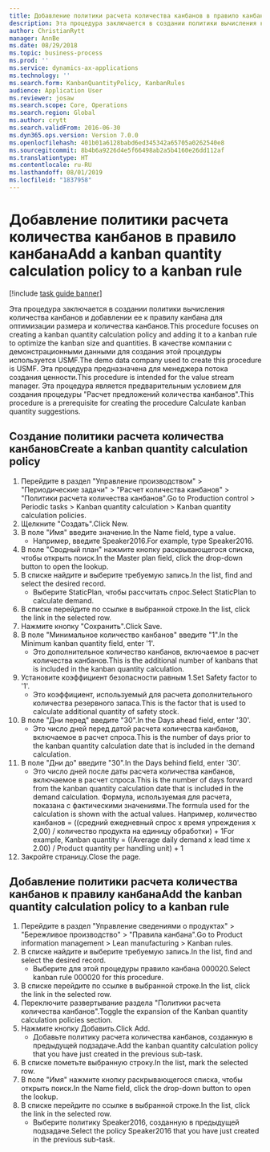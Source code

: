 ```yaml
---
title: Добавление политики расчета количества канбанов в правило канбана
description: Эта процедура заключается в создании политики вычисления количества канбанов и добавлении ее к правилу канбана для оптимизации размера и количества канбанов.
author: ChristianRytt
manager: AnnBe
ms.date: 08/29/2018
ms.topic: business-process
ms.prod: ''
ms.service: dynamics-ax-applications
ms.technology: ''
ms.search.form: KanbanQuantityPolicy, KanbanRules
audience: Application User
ms.reviewer: josaw
ms.search.scope: Core, Operations
ms.search.region: Global
ms.author: crytt
ms.search.validFrom: 2016-06-30
ms.dyn365.ops.version: Version 7.0.0
ms.openlocfilehash: 401b01a6128babd6ed345342a65705a0262540e8
ms.sourcegitcommit: 8b4b6a9226d4e5f66498ab2a5b4160e26dd112af
ms.translationtype: HT
ms.contentlocale: ru-RU
ms.lasthandoff: 08/01/2019
ms.locfileid: "1837958"
---
```

# <a name="add-a-kanban-quantity-calculation-policy-to-a-kanban-rule"></a><span data-ttu-id="2b0b8-103">Добавление политики расчета количества канбанов в правило канбана</span><span class="sxs-lookup"><span data-stu-id="2b0b8-103">Add a kanban quantity calculation policy to a kanban rule</span></span>

[!include [task guide banner](../../includes/task-guide-banner.md)]

<span data-ttu-id="2b0b8-104">Эта процедура заключается в создании политики вычисления количества канбанов и добавлении ее к правилу канбана для оптимизации размера и количества канбанов.</span><span class="sxs-lookup"><span data-stu-id="2b0b8-104">This procedure focuses on creating a kanban quantity calculation policy and adding it to a kanban rule to optimize the kanban size and quantities.</span></span> <span data-ttu-id="2b0b8-105">В качестве компании с демонстрационными данными для создания этой процедуры используется USMF.</span><span class="sxs-lookup"><span data-stu-id="2b0b8-105">The demo data company used to create this procedure is USMF.</span></span> <span data-ttu-id="2b0b8-106">Эта процедура предназначена для менеджера потока создания ценности.</span><span class="sxs-lookup"><span data-stu-id="2b0b8-106">This procedure is intended for the value stream manager.</span></span> <span data-ttu-id="2b0b8-107">Эта процедура является предварительным условием для создания процедуры "Расчет предложений количества канбанов".</span><span class="sxs-lookup"><span data-stu-id="2b0b8-107">This procedure is a prerequisite for creating the procedure Calculate kanban quantity suggestions.</span></span> 


## <a name="create-a-kanban-quantity-calculation-policy"></a><span data-ttu-id="2b0b8-108">Создание политики расчета количества канбанов</span><span class="sxs-lookup"><span data-stu-id="2b0b8-108">Create a kanban quantity calculation policy</span></span>
1. <span data-ttu-id="2b0b8-109">Перейдите в раздел "Управление производством" > "Периодические задачи" > "Расчет количества канбанов" > "Политики расчета количества канбанов".</span><span class="sxs-lookup"><span data-stu-id="2b0b8-109">Go to Production control > Periodic tasks > Kanban quantity calculation > Kanban quantity calculation policies.</span></span>
2. <span data-ttu-id="2b0b8-110">Щелкните "Создать".</span><span class="sxs-lookup"><span data-stu-id="2b0b8-110">Click New.</span></span>
3. <span data-ttu-id="2b0b8-111">В поле "Имя" введите значение.</span><span class="sxs-lookup"><span data-stu-id="2b0b8-111">In the Name field, type a value.</span></span>
    * <span data-ttu-id="2b0b8-112">Например, введите Speaker2016.</span><span class="sxs-lookup"><span data-stu-id="2b0b8-112">For example, type Speaker2016.</span></span>  
4. <span data-ttu-id="2b0b8-113">В поле "Сводный план" нажмите кнопку раскрывающегося списка, чтобы открыть поиск.</span><span class="sxs-lookup"><span data-stu-id="2b0b8-113">In the Master plan field, click the drop-down button to open the lookup.</span></span>
5. <span data-ttu-id="2b0b8-114">В списке найдите и выберите требуемую запись.</span><span class="sxs-lookup"><span data-stu-id="2b0b8-114">In the list, find and select the desired record.</span></span>
    * <span data-ttu-id="2b0b8-115">Выберите StaticPlan, чтобы рассчитать спрос.</span><span class="sxs-lookup"><span data-stu-id="2b0b8-115">Select StaticPlan to calculate demand.</span></span>  
6. <span data-ttu-id="2b0b8-116">В списке перейдите по ссылке в выбранной строке.</span><span class="sxs-lookup"><span data-stu-id="2b0b8-116">In the list, click the link in the selected row.</span></span>
7. <span data-ttu-id="2b0b8-117">Нажмите кнопку "Сохранить".</span><span class="sxs-lookup"><span data-stu-id="2b0b8-117">Click Save.</span></span>
8. <span data-ttu-id="2b0b8-118">В поле "Минимальное количество канбанов" введите "1".</span><span class="sxs-lookup"><span data-stu-id="2b0b8-118">In the Minimum kanban quantity field, enter '1'.</span></span>
    * <span data-ttu-id="2b0b8-119">Это дополнительное количество канбанов, включаемое в расчет количества канбанов.</span><span class="sxs-lookup"><span data-stu-id="2b0b8-119">This is the additional number of kanbans that is included in the kanban quantity calculation.</span></span>  
9. <span data-ttu-id="2b0b8-120">Установите коэффициент безопасности равным 1.</span><span class="sxs-lookup"><span data-stu-id="2b0b8-120">Set Safety factor to '1'.</span></span>
    * <span data-ttu-id="2b0b8-121">Это коэффициент, используемый для расчета дополнительного количества резервного запаса.</span><span class="sxs-lookup"><span data-stu-id="2b0b8-121">This is the factor that is used to calculate additional quantity of safety stock.</span></span>  
10. <span data-ttu-id="2b0b8-122">В поле "Дни перед" введите "30".</span><span class="sxs-lookup"><span data-stu-id="2b0b8-122">In the Days ahead field, enter '30'.</span></span>
    * <span data-ttu-id="2b0b8-123">Это число дней перед датой расчета количества канбанов, включаемое в расчет спроса.</span><span class="sxs-lookup"><span data-stu-id="2b0b8-123">This is the number of days prior to the kanban quantity calculation date that is included in the demand calculation.</span></span>  
11. <span data-ttu-id="2b0b8-124">В поле "Дни до" введите "30".</span><span class="sxs-lookup"><span data-stu-id="2b0b8-124">In the Days behind field, enter '30'.</span></span>
    * <span data-ttu-id="2b0b8-125">Это число дней после даты расчета количества канбанов, включаемое в расчет спроса.</span><span class="sxs-lookup"><span data-stu-id="2b0b8-125">This is the number of days forward from the kanban quantity calculation date that is included in the demand calculation.</span></span>  <span data-ttu-id="2b0b8-126">Формула, используемая для расчета, показана с фактическими значениями.</span><span class="sxs-lookup"><span data-stu-id="2b0b8-126">The formula used for the calculation is shown with the actual values.</span></span> <span data-ttu-id="2b0b8-127">Например, количество канбанов = ((средний ежедневный спрос x время упреждения x 2,00) / количество продукта на единицу обработки) + 1</span><span class="sxs-lookup"><span data-stu-id="2b0b8-127">For example,  Kanban quantity = ((Average daily demand x lead time x 2.00) / Product quantity per handling unit) + 1</span></span>  
12. <span data-ttu-id="2b0b8-128">Закройте страницу.</span><span class="sxs-lookup"><span data-stu-id="2b0b8-128">Close the page.</span></span>

## <a name="add-the-kanban-quantity-calculation-policy-to-a-kanban-rule"></a><span data-ttu-id="2b0b8-129">Добавление политики расчета количества канбанов к правилу канбана</span><span class="sxs-lookup"><span data-stu-id="2b0b8-129">Add the kanban quantity calculation policy to a kanban rule</span></span>
1. <span data-ttu-id="2b0b8-130">Перейдите в раздел "Управление сведениями о продуктах" > "Бережливое производство" > "Правила канбана".</span><span class="sxs-lookup"><span data-stu-id="2b0b8-130">Go to Product information management > Lean manufacturing > Kanban rules.</span></span>
2. <span data-ttu-id="2b0b8-131">В списке найдите и выберите требуемую запись.</span><span class="sxs-lookup"><span data-stu-id="2b0b8-131">In the list, find and select the desired record.</span></span>
    * <span data-ttu-id="2b0b8-132">Выберите для этой процедуры правило канбана 000020.</span><span class="sxs-lookup"><span data-stu-id="2b0b8-132">Select kanban rule 000020 for this procedure.</span></span>  
3. <span data-ttu-id="2b0b8-133">В списке перейдите по ссылке в выбранной строке.</span><span class="sxs-lookup"><span data-stu-id="2b0b8-133">In the list, click the link in the selected row.</span></span>
4. <span data-ttu-id="2b0b8-134">Переключите развертывание раздела "Политики расчета количества канбанов".</span><span class="sxs-lookup"><span data-stu-id="2b0b8-134">Toggle the expansion of the Kanban quantity calculation policies section.</span></span>
5. <span data-ttu-id="2b0b8-135">Нажмите кнопку Добавить.</span><span class="sxs-lookup"><span data-stu-id="2b0b8-135">Click Add.</span></span>
    * <span data-ttu-id="2b0b8-136">Добавьте политику расчета количества канбанов, созданную в предыдущей подзадаче.</span><span class="sxs-lookup"><span data-stu-id="2b0b8-136">Add the kanban quantity calculation policy that you have just created in the previous sub-task.</span></span>  
6. <span data-ttu-id="2b0b8-137">В списке пометьте выбранную строку.</span><span class="sxs-lookup"><span data-stu-id="2b0b8-137">In the list, mark the selected row.</span></span>
7. <span data-ttu-id="2b0b8-138">В поле "Имя" нажмите кнопку раскрывающегося списка, чтобы открыть поиск.</span><span class="sxs-lookup"><span data-stu-id="2b0b8-138">In the Name field, click the drop-down button to open the lookup.</span></span>
8. <span data-ttu-id="2b0b8-139">В списке перейдите по ссылке в выбранной строке.</span><span class="sxs-lookup"><span data-stu-id="2b0b8-139">In the list, click the link in the selected row.</span></span>
    * <span data-ttu-id="2b0b8-140">Выберите политику Speaker2016, созданную в предыдущей подзадаче.</span><span class="sxs-lookup"><span data-stu-id="2b0b8-140">Select the policy Speaker2016 that you have just created in the previous sub-task.</span></span>  

